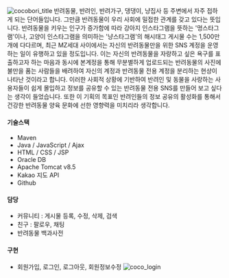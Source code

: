 ![cocobori_title](https://github.com/baekjaeseok/cocobori/assets/133929822/e81fa8cb-d866-4f3a-ae49-bdfbd2c2c2ff)
반려동물, 반려인, 반려가구, 댕댕이, 냥집사 등 주변에서 자주 접하게 되는 단어들입니다. 그만큼 반려동물이 우리 사회에 밀접한 관계를 갖고 있다는 뜻입니다. 반려동물을 키우는 인구가 증가함에 따라 강아지 인스타그램을 뜻하는 '멍스타그램'이나, 고양이 인스타그램을 의미하는 '냥스타그램'의 해시태그 게시물 수는 1,500만 개에 다다르며, 최근 MZ세대 사이에서는 자신의 반려동물만을 위한 SNS 계정을 운영하는 일이 유행하고 있을 정도입니다. 이는 자신의 반려동물을 자랑하고 싶은 욕구를 표출하고자 하는 마음과 동시에 본계정을 통해 무분별하게 업로드되는 반려동물의 사진에 불만을 품는 사람들을 배려하여 자신의 계정과 반려동물 전용 계정을 분리하는 현상이 나타난 것이라고 합니다. 이러한 사회적 상황에 기반하여 반려인 및 동물을 사랑하는 사용자들이 쉽게 몰입하고 정보를 공유할 수 있는 반려동물 전용 SNS를 만들어 보고 싶다는 생각이 들었습니다. 또한 이 기획의 목표인 반려인들의 정보 공유의 활성화를 통해서 건강한 반려동물 양육 문화에 선한 영향력을 미치리라 생각합니다.
#### 기술스택
* Maven
* Java / JavaScript / Ajax
* HTML / CSS / JSP
* Oracle DB
* Apache Tomcat v8.5
* Kakao 지도 API
* Github
#### 담당
* 커뮤니티 : 게시물 등록, 수정, 삭제, 검색
* 친구 : 팔로우, 채팅
* 반려동물 백과사전
#### 구현
* 회원가입, 로그인, 로그아웃, 회원정보수정
![coco_login](https://github.com/baekjaeseok/cocobori/assets/133929822/d3fcbf7d-9ccc-4161-acf3-a7b45c08e44f)


